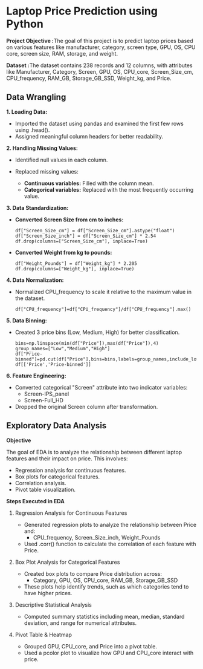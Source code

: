 # Laptop Price Prediction using Python

<b>Project Objective :</b>The goal of this project is to predict laptop prices based on various features like manufacturer, category, screen type, GPU, OS, CPU core, screen size, RAM, storage, and weight.

<b>Dataset :</b>The dataset contains 238 records and 12 columns, with attributes like Manufacturer, Category, Screen, GPU, OS, CPU_core, Screen_Size_cm, CPU_frequency, RAM_GB, Storage_GB_SSD, Weight_kg, and Price.

## Data Wrangling
<b>1. Loading Data:</b>
- Imported the dataset using pandas and examined the first few rows using .head().
- Assigned meaningful column headers for better readability.

<b>2. Handling Missing Values:</b>
- Identified null values in each column.
- Replaced missing values:
  
    - <b>Continuous variables:</b> Filled with the column mean.
    - <b>Categorical variables:</b> Replaced with the most frequently occurring value.

 <b>3. Data Standardization:</b>
 
 - <b>Converted Screen Size from cm to inches:</b>
 
       df["Screen_Size_cm"] = df["Screen_Size_cm"].astype("float")
       df["Screen_Size_inch"] = df["Screen_Size_cm"] * 2.54
       df.drop(columns=["Screen_Size_cm"], inplace=True)
   
- <b>Converted Weight from kg to pounds:</b>

      df["Weight_Pounds"] = df["Weight_kg"] * 2.205
      df.drop(columns=["Weight_kg"], inplace=True)

<b>4. Data Normalization:</b>
- Normalized CPU_frequency to scale it relative to the maximum value in the dataset.

      df["CPU_frequency"]=df["CPU_frequency"]/df["CPU_frequency"].max()

<b>5. Data Binning:</b>
- Created 3 price bins (Low, Medium, High) for better classification.

      bins=np.linspace(min(df["Price"]),max(df["Price"]),4)
      group_names=["Low","Medium","High"]
      df["Price-binned"]=pd.cut(df["Price"],bins=bins,labels=group_names,include_lowest=True)
      df[['Price','Price-binned']]

<b>6. Feature Engineering:</b>
- Converted categorical "Screen" attribute into two indicator variables:
     - Screen-IPS_panel
     - Screen-Full_HD
- Dropped the original Screen column after transformation.

## Exploratory Data Analysis
<b>Objective</b>

The goal of EDA is to analyze the relationship between different laptop features and their impact on price. This involves:
- Regression analysis for continuous features.
- Box plots for categorical features.
- Correlation analysis.
- Pivot table visualization.

<b>Steps Executed in EDA</b>
1. Regression Analysis for Continuous Features
   - Generated regression plots to analyze the relationship between Price and:
      - CPU_frequency, Screen_Size_inch, Weight_Pounds
   - Used .corr() function to calculate the correlation of each feature with Price.

2. Box Plot Analysis for Categorical Features
   - Created box plots to compare Price distribution across:
     - Category, GPU, OS, CPU_core, RAM_GB, Storage_GB_SSD
   - These plots help identify trends, such as which categories tend to have higher prices.

3. Descriptive Statistical Analysis
   - Computed summary statistics including mean, median, standard deviation, and range for numerical attributes.
  
4. Pivot Table & Heatmap
   - Grouped GPU, CPU_core, and Price into a pivot table.
   - Used a pcolor plot to visualize how GPU and CPU_core interact with price.
      



